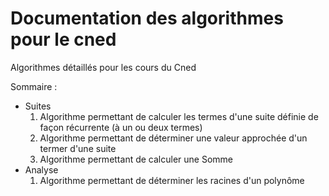 # Documentation des algorithmes pour le cned
Algorithmes détaillés pour les cours du Cned

Sommaire : 
* Suites
  1. Algorithme permettant de calculer les termes d'une suite définie de façon récurrente (à un ou deux termes)
  2. Algorithme permettant de déterminer une valeur approchée d'un termer d'une suite 
  3. Algorithme permettant de calculer une Somme
* Analyse
  1. Algorithme permettant de déterminer les racines d'un polynôme
